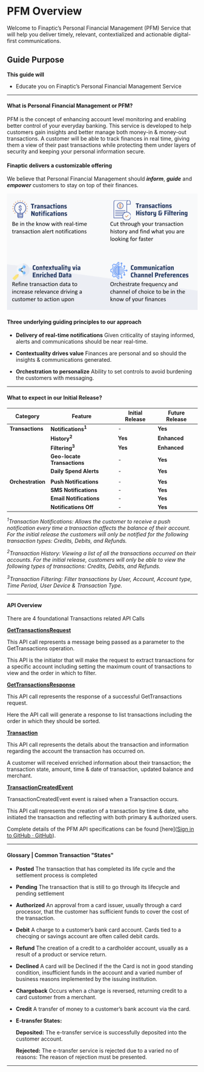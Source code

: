 # PFM Overview

Welcome to Finaptic’s Personal Financial Management (PFM) Service that will help you deliver timely, relevant, contextialized and actionable digital-first communications. 

## Guide Purpose

**This guide will**

- Educate you on Finaptic’s Personal Financial Management Service

---

#### What is Personal Financial Management or PFM?

PFM is the concept of enhancing account level monitoring and enabling better control of your everyday banking. This service is developed to help customers gain insights and better manage both money-in & money-out transactions. A customer will be able to track finances in real time, giving them a view of their past transactions while protecting them under layers of security and keeping your personal information secure. 

#### Finaptic delivers a customizable offering

We believe that Personal Financial Management should ***inform***, ***guide*** and ***empower*** customers to stay on top of their finances.

![pfm1.png](images/pfm1.png)

#### Three underlying guiding principles to our approach

- **Delivery of real-time notifications**
  Given criticality of staying informed, alerts and communications should be near real-time.​

- **Contextuality drives value**
  Finances are personal and so should the insights & communications generated.​

- **Orchestration to personalize**
  Ability to set controls to avoid burdening the customers with messaging.

---

#### What to expect in our Initial Release?

| Category          | Feature                       | Initial Release | Future Release |
| ----------------- | ----------------------------- | --------------- | -------------- |
| **Transactions**  | **Notifications<sup>1</sup>** | -               | **Yes**        |
|                   | **History<sup>2</sup>**       | **Yes**         | **Enhanced**   |
|                   | **Filtering<sup>3</sup>**     | **Yes**         | **Enhanced**   |
|                   | **Geo-locate Transactions**   | -               | **Yes**        |
|                   | **Daily Spend Alerts**        | -               | **Yes**        |
|                   |                               |                 |                |
| **Orchestration** | **Push Notifications**        | -               | **Yes**        |
|                   | **SMS Notifications**         | -               | **Yes**        |
|                   | **Email Notifications**       | -               | **Yes**        |
|                   | **Notifications Off**         | -               | **Yes**        |

*<sup>1</sup>Transaction Notifications: Allows the customer to receive a push notification every time a transaction affects the balance of their account. For the initial release the customers will only be notified for the following transaction types: Credits, Debits, and Refunds.*

*<sup>2</sup>Transaction History: Viewing a list of all the transactions occurred on their accounts. For the initial release, customers will only be able to view the following types of transactions: Credits, Debits, and Refunds.*

*<sup>3</sup>Transaction Filtering: Filter transactions by User, Account, Account type, Time Period, User Device & Transaction Type.*

---

#### API Overview

There are 4 foundational Transactions related API Calls

[**<u>GetTransactionsRequest</u>**](/../../API-Specifications/corebanking/#gettransactionsrequest) 

This API call represents a message being passed as a parameter to the GetTransactions operation. 

This API is the initiator that will make the request to extract transactions for a specific account including setting the maximum count of transactions to view and the order in which to filter.

[**<u>GetTransactionsResponse</u>**](/../../API-Specifications/corebanking/#gettransactionsresponse)

This API call represents the response of a successful GetTransactions request. 

Here the API call will generate a response to list transactions including the order in which they should be sorted.

[**<u>Transaction</u>**](/../../API-Specifications/corebanking/#transaction)

This API call represents the details about the transaction and information regarding the account the transaction has occurred on. 

A customer will received enriched information about their transaction; the transaction state, amount, time & date of transaction, updated balance and merchant. 

[**<u>TransactionCreatedEvent</u>**](/../../API-Specifications/corebanking/#transactioncreatedevent)

TransactionCreatedEvent event is raised when a Transaction occurs.

This API call represents the creation of a transaction by time & date, who initiated the transaction and reflecting with both primary & authorized users.

Complete details of the PFM API specifications can be found [here]([Sign in to GitHub · GitHub](/../../API-Specifications/persfinmngt/)).

____

#### Glossary | Common Transaction "States"

- **Posted** 
  The transaction that has completed its life cycle and the settlement process is completed

- **Pending** 
  The transaction that is still to go through its lifecycle and pending settlement

- **Authorized** 
  An approval from a card issuer, usually through a card processor, that the customer has sufficient funds to cover the cost of the transaction.

- **Debit** 
  A charge to a customer’s bank card account. Cards tied to a checqing or savings account are often called debit cards.

- **Refund** 
  The creation of a credit to a cardholder account, usually as a result of a product or service return.

- **Declined** 
  A card will be Declined if the the Card is not in good standing condition, insufficient funds in the account and a varied number of business reasons implemented by the issuing institution.

- **Chargeback** 
  Occurs when a charge is reversed, returning credit to a card customer from a merchant.

- **Credit** A transfer of money to a customer’s bank account via the card.

- **E-transfer States:**
  
  **Deposited:** 
  The e-transfer service is successfully deposited into the customer account.
  
  **Rejected:** 
  The e-transfer service is rejected due to a varied no of reasons: The reason of rejection must be presented.

---
